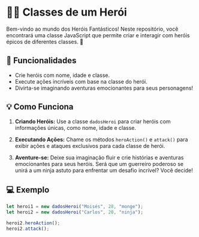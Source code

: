 # 🦸‍♂️ Classes de um Herói

Bem-vindo ao mundo dos Heróis Fantásticos! Neste repositório, você encontrará uma classe JavaScript que permite criar e interagir com heróis épicos de diferentes classes. 🌟

## 🚀 Funcionalidades

- Crie heróis com nome, idade e classe.
- Execute ações incríveis com base na classe do herói.
- Divirta-se imaginando aventuras emocionantes para seus personagens!

## 💡 Como Funciona

1. **Criando Heróis:** Use a classe `dadosHeroi` para criar heróis com informações únicas, como nome, idade e classe.

2. **Executando Ações:** Chame os métodos `heroAction()` e `attack()` para exibir ações e ataques exclusivos para cada classe de herói.

3. **Aventure-se:** Deixe sua imaginação fluir e crie histórias e aventuras emocionantes para seus heróis. Será que um guerreiro poderoso se unirá a um ninja astuto para enfrentar um desafio incrível? Você decide!

## 💻 Exemplo

```javascript
let heroi1 = new dadosHeroi("Moisés", 28, "monge");
let heroi2 = new dadosHeroi("Carlos", 20, "ninja");

heroi2.heroAction();
heroi2.attack();
